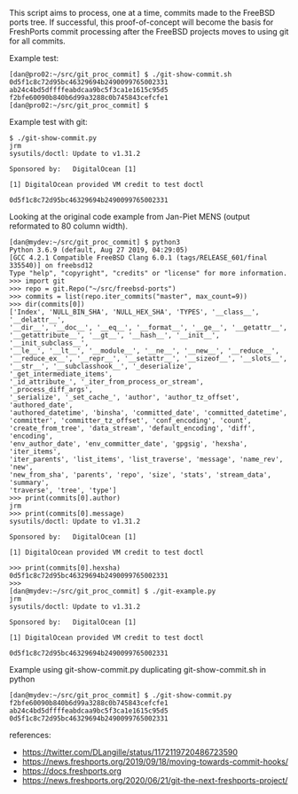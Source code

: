 This script aims to process, one at a time, commits made to the FreeBSD
ports tree. If successful, this proof-of-concept will become the basis for
FreshPorts commit processing after the FreeBSD projects moves to using git
for all commits.

Example test:

```
[dan@pro02:~/src/git_proc_commit] $ ./git-show-commit.sh
0d5f1c8c72d95bc46329694b2490099765002331
ab24c4bd5dffffeabdcaa9bc5f3ca1e1615c95d5
f2bfe60090b840b6d99a3288c0b745843cefcfe1
[dan@pro02:~/src/git_proc_commit] $ 
```

Example test with git:

```
$ ./git-show-commit.py
jrm
sysutils/doctl: Update to v1.31.2

Sponsored by:	DigitalOcean [1]

[1] DigitalOcean provided VM credit to test doctl

0d5f1c8c72d95bc46329694b2490099765002331
```

Looking at the original code example from Jan-Piet MENS (output reformated
to 80 column width).

```
[dan@mydev:~/src/git_proc_commit] $ python3
Python 3.6.9 (default, Aug 27 2019, 04:29:05) 
[GCC 4.2.1 Compatible FreeBSD Clang 6.0.1 (tags/RELEASE_601/final 335540)] on freebsd12
Type "help", "copyright", "credits" or "license" for more information.
>>> import git
>>> repo = git.Repo("~/src/freebsd-ports")
>>> commits = list(repo.iter_commits("master", max_count=9))
>>> dir(commits[0])
['Index', 'NULL_BIN_SHA', 'NULL_HEX_SHA', 'TYPES', '__class__', '__delattr__', 
'__dir__', '__doc__', '__eq__', '__format__', '__ge__', '__getattr__', 
'__getattribute__', '__gt__', '__hash__', '__init__', '__init_subclass__', 
'__le__', '__lt__', '__module__', '__ne__', '__new__', '__reduce__', 
'__reduce_ex__', '__repr__', '__setattr__', '__sizeof__', '__slots__', 
'__str__', '__subclasshook__', '_deserialize', '_get_intermediate_items', 
'_id_attribute_', '_iter_from_process_or_stream', '_process_diff_args', 
'_serialize', '_set_cache_', 'author', 'author_tz_offset', 'authored_date', 
'authored_datetime', 'binsha', 'committed_date', 'committed_datetime', 
'committer', 'committer_tz_offset', 'conf_encoding', 'count', 
'create_from_tree', 'data_stream', 'default_encoding', 'diff', 'encoding', 
'env_author_date', 'env_committer_date', 'gpgsig', 'hexsha', 'iter_items', 
'iter_parents', 'list_items', 'list_traverse', 'message', 'name_rev', 'new', 
'new_from_sha', 'parents', 'repo', 'size', 'stats', 'stream_data', 'summary', 
'traverse', 'tree', 'type']
>>> print(commits[0].author)
jrm
>>> print(commits[0].message)
sysutils/doctl: Update to v1.31.2

Sponsored by:	DigitalOcean [1]

[1] DigitalOcean provided VM credit to test doctl

>>> print(commits[0].hexsha)
0d5f1c8c72d95bc46329694b2490099765002331
>>> 
[dan@mydev:~/src/git_proc_commit] $ ./git-example.py
jrm
sysutils/doctl: Update to v1.31.2

Sponsored by:	DigitalOcean [1]

[1] DigitalOcean provided VM credit to test doctl

0d5f1c8c72d95bc46329694b2490099765002331
```

Example using git-show-commit.py duplicating git-show-commit.sh in python

```
[dan@mydev:~/src/git_proc_commit] $ ./git-show-commit.py
f2bfe60090b840b6d99a3288c0b745843cefcfe1
ab24c4bd5dffffeabdcaa9bc5f3ca1e1615c95d5
0d5f1c8c72d95bc46329694b2490099765002331
```

references:

* https://twitter.com/DLangille/status/1172119720486723590
* https://news.freshports.org/2019/09/18/moving-towards-commit-hooks/
* https://docs.freshports.org
* https://news.freshports.org/2020/06/21/git-the-next-freshports-project/

